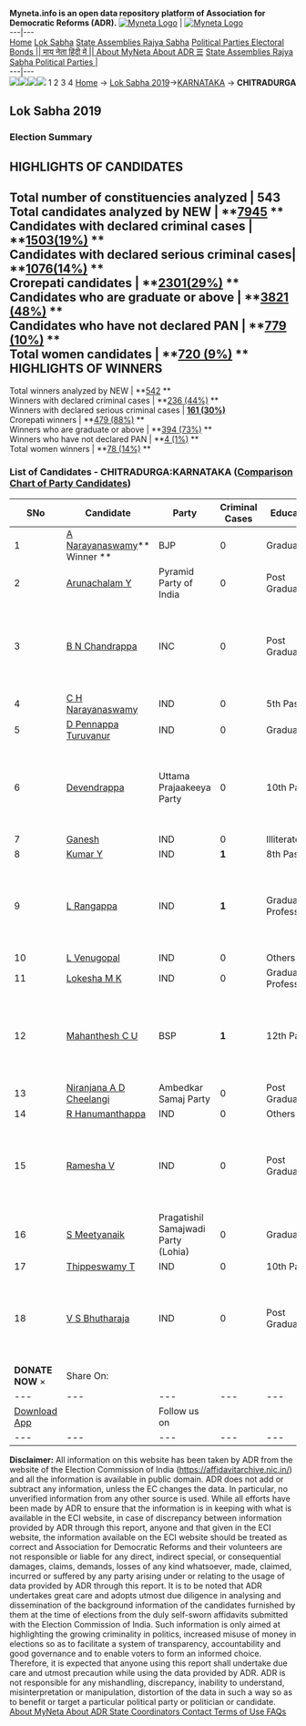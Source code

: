 **Myneta.info is an open data repository platform of Association for Democratic Reforms (ADR).**
[![Myneta Logo](https://www.myneta.info/lib/img/myneta-logo.png)](https://www.myneta.info/) | [![Myneta Logo](https://www.myneta.info/lib/img/adr-logo.png)](https://adrindia.org)  
---|---  
[Home](https://www.myneta.info/) [Lok Sabha](https://www.myneta.info/#ls "Lok Sabha") [ State Assemblies ](https://www.myneta.info/#sa "State Assemblies") [Rajya Sabha](https://www.myneta.info/#rs "Rajya Sabha") [Political Parties ](https://www.myneta.info/party "Political Parties") [ Electoral Bonds ](https://www.myneta.info/electoral_bonds "Electoral Bonds") [ || माय नेता हिंदी में || ](https://translate.google.co.in/translate?prev=hp&hl=en&js=y&u=www.myneta.info&sl=en&tl=hi&history_state0=) [ About MyNeta ](https://adrindia.org/content/about-myneta) [ About ADR ](https://adrindia.org/about-adr/who-we-are) [☰](javascript:void\(0\))
[ State Assemblies ](https://www.myneta.info/#sa "State Assemblies") [ Rajya Sabha ](https://www.myneta.info/#rs "Rajya Sabha") [ Political Parties ](https://www.myneta.info/party "Political Parties")
|   
---|---  
![](https://www.myneta.info/lib/img/banner/banner-1.png)![](https://www.myneta.info/lib/img/banner/banner-2.png)![](https://www.myneta.info/lib/img/banner/banner-3.png)![](https://www.myneta.info/lib/img/banner/banner-4.png)
1  2  3  4 
[Home](https://www.myneta.info/) → [Lok Sabha 2019](https://www.myneta.info/LokSabha2019/)→[KARNATAKA](https://www.myneta.info/LokSabha2019/index.php?action=show_constituencies&state_id=43) → **CHITRADURGA**
### 
## Lok Sabha 2019
###  Election Summary 
HIGHLIGHTS OF CANDIDATES  
---  
Total number of constituencies analyzed |  543   
Total candidates analyzed by NEW | **[7945](https://www.myneta.info/LokSabha2019/index.php?action=summary&subAction=candidates_analyzed&sort=candidate#summary) **  
Candidates with declared criminal cases | **[1503(19%)](https://www.myneta.info/LokSabha2019/index.php?action=summary&subAction=crime&sort=candidate#summary) **  
Candidates with declared serious criminal cases| **[1076(14%)](https://www.myneta.info/LokSabha2019/index.php?action=summary&subAction=serious_crime&sort=candidate#summary) **  
Crorepati candidates | **[2301(29%)](https://www.myneta.info/LokSabha2019/index.php?action=summary&subAction=crorepati&sort=candidate#summary) **  
Candidates who are graduate or above | **[3821 (48%)](https://www.myneta.info/LokSabha2019/index.php?action=summary&subAction=education&sort=candidate#summary) **  
Candidates who have not declared PAN | **[779 (10%)](https://www.myneta.info/LokSabha2019/index.php?action=summary&subAction=without_pan&sort=candidate#summary) **  
Total women candidates | **[720 (9%)](https://www.myneta.info/LokSabha2019/index.php?action=summary&subAction=women_candidate&sort=candidate#summary) **  
HIGHLIGHTS OF WINNERS  
---  
Total winners analyzed by NEW | **[542](https://www.myneta.info/LokSabha2019/index.php?action=summary&subAction=winner_analyzed&sort=candidate#summary) **  
Winners with declared criminal cases | **[236 (44%)](https://www.myneta.info/LokSabha2019/index.php?action=summary&subAction=winner_crime&sort=candidate#summary) **  
Winners with declared serious criminal cases | **[161 (30%)](https://www.myneta.info/LokSabha2019/index.php?action=summary&subAction=winner_serious_crime&sort=candidate#summary)**  
Crorepati winners | **[479 (88%)](https://www.myneta.info/LokSabha2019/index.php?action=summary&subAction=winner_crorepati&sort=candidate#summary) **  
Winners who are graduate or above | **[394 (73%)](https://www.myneta.info/LokSabha2019/index.php?action=summary&subAction=winner_education&sort=candidate#summary) **  
Winners who have not declared PAN | **[4 (1%)](https://www.myneta.info/LokSabha2019/index.php?action=summary&subAction=winner_without_pan&sort=candidate#summary) **  
Total women winners | **[78 (14%)](https://www.myneta.info/LokSabha2019/index.php?action=summary&subAction=winner_women&sort=candidate#summary) **  
### List of Candidates - CHITRADURGA:KARNATAKA ([Comparison Chart of Party Candidates](https://www.myneta.info/LokSabha2019/comparisonchart.php?constituency_id=604))
SNo | Candidate| Party| Criminal Cases| Education| Age| Total Assets| Liabilities  
---|---|---|---|---|---|---|---  
1  | [A Narayanaswamy](https://www.myneta.info/LokSabha2019/candidate.php?candidate_id=7094)** Winner ** | BJP | 0 | Graduate| 62 | Rs 9,61,97,642 ~ 9 Crore+ | Rs 0 ~   
2  | [Arunachalam Y](https://www.myneta.info/LokSabha2019/candidate.php?candidate_id=5128) | Pyramid Party of India | 0 | Post Graduate| 34 | Rs 15,99,000 ~ 15 Lacs+ | Rs 0 ~   
3  | [B N Chandrappa](https://www.myneta.info/LokSabha2019/candidate.php?candidate_id=7093) | INC | 0 | Post Graduate| 64 | ![](https://myneta.info/image_v2.php?myneta_folder=LokSabha2019&candidate_id=7093&col=ta) | ![](https://myneta.info/image_v2.php?myneta_folder=LokSabha2019&candidate_id=7093&col=lia)  
4  | [C H Narayanaswamy](https://www.myneta.info/LokSabha2019/candidate.php?candidate_id=7100) | IND | 0 | 5th Pass| 62 | Rs 30,97,437 ~ 30 Lacs+ | Rs 0 ~   
5  | [D Pennappa Turuvanur](https://www.myneta.info/LokSabha2019/candidate.php?candidate_id=7881) | IND | 0 | Graduate| 48 | Rs 5,30,000 ~ 5 Lacs+ | Rs 0 ~   
6  | [Devendrappa](https://www.myneta.info/LokSabha2019/candidate.php?candidate_id=7092) | Uttama Prajaakeeya Party | 0 | 10th Pass| 42 | ![](https://myneta.info/image_v2.php?myneta_folder=LokSabha2019&candidate_id=7092&col=ta) | ![](https://myneta.info/image_v2.php?myneta_folder=LokSabha2019&candidate_id=7092&col=lia)  
7  | [Ganesh](https://www.myneta.info/LokSabha2019/candidate.php?candidate_id=7884) | IND | 0 | Illiterate| 58 | Rs 1,11,000 ~ 1 Lacs+ | Rs 0 ~   
8  | [Kumar Y](https://www.myneta.info/LokSabha2019/candidate.php?candidate_id=7876) | IND | **1** | 8th Pass| 46 | Rs 53,86,644 ~ 53 Lacs+ | Rs 8,18,173 ~ 8 Lacs+  
9  | [L Rangappa](https://www.myneta.info/LokSabha2019/candidate.php?candidate_id=7099) | IND | **1** | Graduate Professional| 67 | ![](https://myneta.info/image_v2.php?myneta_folder=LokSabha2019&candidate_id=7099&col=ta) | ![](https://myneta.info/image_v2.php?myneta_folder=LokSabha2019&candidate_id=7099&col=lia)  
10  | [L Venugopal](https://www.myneta.info/LokSabha2019/candidate.php?candidate_id=7095) | IND | 0 | Others| 32 | Rs 33,32,000 ~ 33 Lacs+ | Rs 16,00,000 ~ 16 Lacs+  
11  | [Lokesha M K](https://www.myneta.info/LokSabha2019/candidate.php?candidate_id=7882) | IND | 0 | Graduate Professional| 40 | Rs 3,51,520 ~ 3 Lacs+ | Rs 0 ~   
12  | [Mahanthesh C U](https://www.myneta.info/LokSabha2019/candidate.php?candidate_id=7102) | BSP | **1** | 12th Pass| 38 | ![](https://myneta.info/image_v2.php?myneta_folder=LokSabha2019&candidate_id=7102&col=ta) | ![](https://myneta.info/image_v2.php?myneta_folder=LokSabha2019&candidate_id=7102&col=lia)  
13  | [Niranjana A D Cheelangi](https://www.myneta.info/LokSabha2019/candidate.php?candidate_id=7101) | Ambedkar Samaj Party | 0 | Post Graduate| 38 | Rs 4,21,700 ~ 4 Lacs+ | Rs 35,000 ~ 35 Thou+  
14  | [R Hanumanthappa](https://www.myneta.info/LokSabha2019/candidate.php?candidate_id=5129) | IND | 0 | Others| 70 | Rs 18,70,700 ~ 18 Lacs+ | Rs 6,30,000 ~ 6 Lacs+  
15  | [Ramesha V](https://www.myneta.info/LokSabha2019/candidate.php?candidate_id=7880) | IND | 0 | Post Graduate| 39 | ![](https://myneta.info/image_v2.php?myneta_folder=LokSabha2019&candidate_id=7880&col=ta) | ![](https://myneta.info/image_v2.php?myneta_folder=LokSabha2019&candidate_id=7880&col=lia)  
16  | [S Meetyanaik](https://www.myneta.info/LokSabha2019/candidate.php?candidate_id=7096) | Pragatishil Samajwadi Party (Lohia) | 0 | Graduate| 48 | Rs 24,41,136 ~ 24 Lacs+ | Rs 9,00,000 ~ 9 Lacs+  
17  | [Thippeswamy T](https://www.myneta.info/LokSabha2019/candidate.php?candidate_id=7879) | IND | 0 | 10th Pass| 63 | Rs 35,50,000 ~ 35 Lacs+ | Rs 0 ~   
18  | [V S Bhutharaja](https://www.myneta.info/LokSabha2019/candidate.php?candidate_id=7878) | IND | 0 | Post Graduate| 31 | ![](https://myneta.info/image_v2.php?myneta_folder=LokSabha2019&candidate_id=7878&col=ta) | ![](https://myneta.info/image_v2.php?myneta_folder=LokSabha2019&candidate_id=7878&col=lia)  
|  **DONATE NOW** × |  Share On:  | [](https://api.whatsapp.com/send?text=https%3A%2F%2Fmyneta.info%2Fpunjab2022%2Findex.php%3Faction%3Dshow_constituencies%26state_id%3D19) | [](https://www.facebook.com/sharer/sharer.php?u=https%3A%2F%2Fmyneta.info%2Fpunjab2022%2Findex.php%3Faction%3Dshow_constituencies%26state_id%3D19) | [](https://twitter.com/share?url=https%3A%2F%2Fmyneta.info%2Fpunjab2022%2Findex.php%3Faction%3Dshow_constituencies%26state_id%3D19)  
---|---|---|---|---  
| [ Download App ](https://play.google.com/store/apps/details?id=com.webrosoft.myneta1&pcampaignid=pcampaignidMKT-Other-global-all-co-prtnr-py-PartBadge-Mar2515-1) | [](https://play.google.com/store/apps/details?id=com.webrosoft.myneta1&pcampaignid=pcampaignidMKT-Other-global-all-co-prtnr-py-PartBadge-Mar2515-1) |  Follow us on  | [](https://www.facebook.com/adrindia.org/) | [](https://twitter.com/adrspeaks) | [](https://groups.google.com/g/national-election-watch?hl=en&pli=1) | [](https://www.instagram.com/adrspeaks/) | [](https://www.youtube.com/user/adrspeaks) | [](https://sharechat.com/profile/adrspeaks)  
---|---|---|---|---|---|---|---|---  
**Disclaimer:** All information on this website has been taken by ADR from the website of the Election Commission of India (https://affidavitarchive.nic.in/) and all the information is available in public domain. ADR does not add or subtract any information, unless the EC changes the data. In particular, no unverified information from any other source is used. While all efforts have been made by ADR to ensure that the information is in keeping with what is available in the ECI website, in case of discrepancy between information provided by ADR through this report, anyone and that given in the ECI website, the information available on the ECI website should be treated as correct and Association for Democratic Reforms and their volunteers are not responsible or liable for any direct, indirect special, or consequential damages, claims, demands, losses of any kind whatsoever, made, claimed, incurred or suffered by any party arising under or relating to the usage of data provided by ADR through this report. It is to be noted that ADR undertakes great care and adopts utmost due diligence in analysing and dissemination of the background information of the candidates furnished by them at the time of elections from the duly self-sworn affidavits submitted with the Election Commission of India. Such information is only aimed at highlighting the growing criminality in politics, increased misuse of money in elections so as to facilitate a system of transparency, accountability and good governance and to enable voters to form an informed choice. Therefore, it is expected that anyone using this report shall undertake due care and utmost precaution while using the data provided by ADR. ADR is not responsible for any mishandling, discrepancy, inability to understand, misinterpretation or manipulation, distortion of the data in such a way so as to benefit or target a particular political party or politician or candidate. 
[ About MyNeta ](https://adrindia.org/content/about-myneta) [ About ADR ](https://adrindia.org/about-adr/who-we-are) [ State Coordinators ](https://adrindia.org/about-adr/state-coordinators) [ Contact ](https://adrindia.org/contact-us) [ Terms of Use ](https://adrindia.org/content/adr-terms-use) [ FAQs ](https://adrindia.org/content/faqs)
